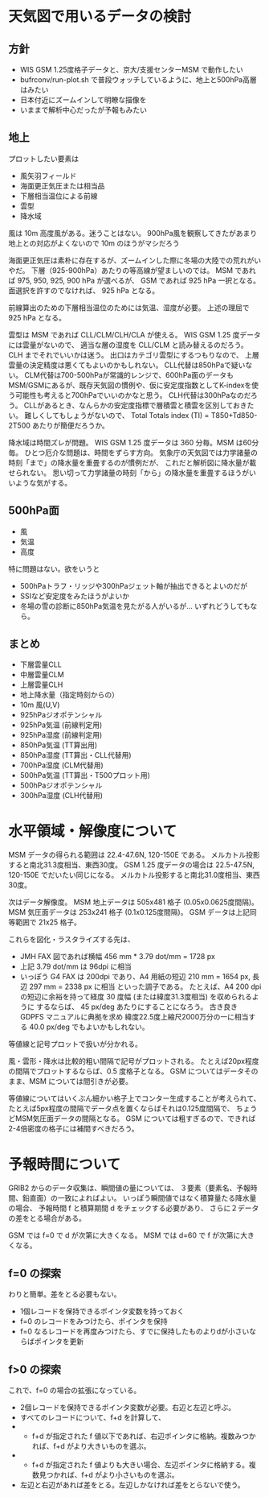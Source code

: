 # 天気図で用いるデータの検討
## 方針
* WIS GSM 1.25度格子データと、京大/支援センターMSM で動作したい
* bufrconv/run-plot.sh で普段ウォッチしているように、地上と500hPa高層はみたい
* 日本付近にズームインして明瞭な描像を
* いままで解析中心だったが予報もみたい

## 地上
プロットしたい要素は
* 風矢羽フィールド
* 海面更正気圧または相当品
* 下層相当温位による前線
* 雲型
* 降水域

風は 10m 高度風がある。迷うことはない。
900hPa風を観察してきたがあまり地上との対応がよくないので 10m のほうがマシだろう

海面更正気圧は素朴に存在するが、ズームインした際に冬場の大陸での荒れがいやだ。
下層（925-900hPa）あたりの等高線が望ましいのでは。
MSM であれば 975, 950, 925, 900 hPa が選べるが、
GSM であれば 925 hPa 一択となる。
面選択を許すのでなければ、 925 hPa となる。

前線算出のための下層相当温位のためには気温、湿度が必要。
上述の理屈で 925 hPa となる。

雲型は MSM であれば CLL/CLM/CLH/CLA が使える。
WIS GSM 1.25 度データには雲量がないので、 適当な層の湿度を
CLL/CLM と読み替えるのだろう。 CLH までそれでいいかは迷う。
出口はカテゴリ雲型にするつもりなので、
上層雲量の決定精度は悪くてもよいのかもしれない。
CLL代替は850hPaで疑いない。
CLM代替は700-500hPaが常識的レンジで、600hPa面のデータもMSM/GSMにあるが、既存天気図の慣例や、仮に安定度指数としてK-indexを使う可能性も考えると700hPaでいいのかなと思う。
CLH代替は300hPaなのだろう。
CLLがあるとき、なんらかの安定度指標で層積雲と積雲を区別しておきたい。
難しくしてもしょうがないので、
Total Totals index (TI) = T850+Td850-2T500 あたりが簡便だろうか。

降水域は時間ズレが問題。
WIS GSM 1.25 度データは 360 分毎。MSM は60分毎。
ひとつ厄介な問題は、時間をずらす方向。
気象庁の天気図では力学諸量の時刻「まで」の降水量を重畳するのが慣例だが、
これだと解析図に降水量が載せられない。
思い切って力学諸量の時刻「から」の降水量を重畳するほうがいいような気がする。

## 500hPa面
* 風
* 気温
* 高度

特に問題はない。欲をいうと

* 500hPaトラフ・リッジや300hPaジェット軸が抽出できるとよいのだが
* SSIなど安定度をみたほうがよいか
* 冬場の雪の診断に850hPa気温を見たがる人がいるが... いずれどうしてもなら。

## まとめ

* 下層雲量CLL
* 中層雲量CLM
* 上層雲量CLH
* 地上降水量（指定時刻からの）
* 10m 風(U,V)
* 925hPaジオポテンシャル
* 925hPa気温 (前線判定用)
* 925hPa湿度 (前線判定用)
* 850hPa気温 (TT算出用)
* 850hPa湿度 (TT算出・CLL代替用)
* 700hPa湿度 (CLM代替用)
* 500hPa気温 (TT算出・T500プロット用)
* 500hPaジオポテンシャル
* 300hPa湿度 (CLH代替用)

# 水平領域・解像度について

MSM データの得られる範囲は 22.4-47.6N, 120-150E である。
メルカトル投影すると南北31.3度相当、東西30度。
GSM 1.25 度データの場合は 22.5-47.5N, 120-150E でだいたい同じになる。
メルカトル投影すると南北31.0度相当、東西30度。

次はデータ解像度。
MSM 地上データは 505x481 格子 (0.05x0.0625度間隔)。
MSM 気圧面データは 253x241 格子 (0.1x0.125度間隔)。
GSM データは上記同等範囲で 21x25 格子。

これらを図化・ラスタライズする先は、
* JMH FAX 図であれば横幅 456 mm * 3.79 dot/mm = 1728 px 
* 上記 3.79 dot/mm は 96dpi に相当
* いっぽう G4 FAX は 200dpi であり、A4 用紙の短辺 210 mm = 1654 px, 長辺 297 mm = 2338 px に相当
といった調子である。
たとえば、A4 200 dpi の短辺に余裕を持って経度 30 度幅 (または緯度31.3度相当) を収められるように
するならば、 45 px/deg あたりにすることになろう。
古き良き GDPFS マニュアルに典拠を求め
緯度22.5度上縮尺2000万分の一に相当する 40.0 px/deg でもよいかもしれない。

等値線と記号プロットで扱いが分かれる。

風・雲形・降水は比較的粗い間隔で記号がプロットされる。
たとえば20px程度の間隔でプロットするならば、0.5 度格子となる。
GSM についてはデータそのまま、MSM については間引きが必要。

等値線についてはいくぶん細かい格子上でコンター生成することが考えられて、
たとえば5px程度の間隔でデータ点を置くならばそれは0.125度間隔で、
ちょうどMSM気圧面データの間隔となる。
GSM については粗すぎるので、できれば2-4倍密度の格子には補間すべきだろう。

# 予報時間について

GRIB2 からのデータ収集は、瞬間値の量については、
３要素（要素名、予報時間、鉛直面）の一致によればよい。
いっぽう瞬間値ではなく積算量たる降水量の場合、
予報時間 f と積算期間 d をチェックする必要があり、
さらに２データの差をとる場合がある。

GSM では f=0 で d が次第に大きくなる。
MSM では d=60 で f が次第に大きくなる。

## f=0 の探索

わりと簡単。差をとる必要もない。

* 1個レコードを保持できるポインタ変数を持っておく
* f=0 のレコードをみつけたら、ポインタを保持
* f=0 なるレコードを再度みつけたら、すでに保持したものよりdが小さいならばポインタを更新

## f>0 の探索

これで、f=0 の場合の拡張になっている。

* 2個レコードを保持できるポインタ変数が必要。右辺と左辺と呼ぶ。
* すべてのレコードについて、f+d を計算して、
 * * f+d が指定された f 値以下であれば、右辺ポインタに格納。複数みつかれば、f+d がより大きいものを選ぶ。
 * * f+d が指定された f 値よりも大きい場合、左辺ポインタに格納する。複数見つかれば、f+d がより小さいものを選ぶ。
* 左辺と右辺があれば差をとる。左辺しかなければ差をとらないで使う。
